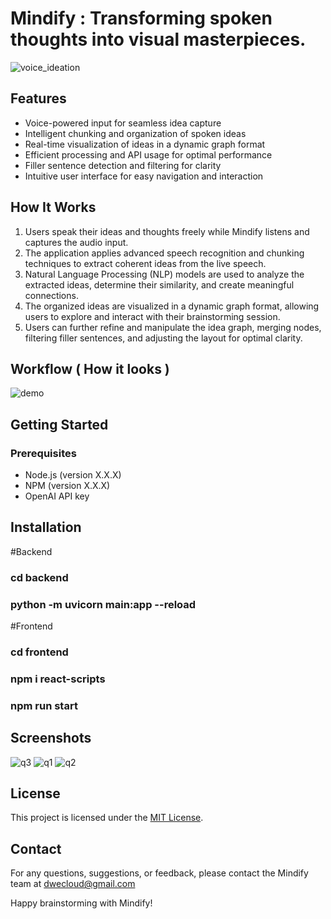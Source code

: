 # Mindify : Transforming spoken thoughts into visual masterpieces.

![voice_ideation](https://github.com/DWE-CLOUD/Mindify/assets/85799123/9b0d2f32-765c-48b1-9b5a-ca673d75a694)

## Features

- Voice-powered input for seamless idea capture
- Intelligent chunking and organization of spoken ideas
- Real-time visualization of ideas in a dynamic graph format
- Efficient processing and API usage for optimal performance
- Filler sentence detection and filtering for clarity
- Intuitive user interface for easy navigation and interaction

## How It Works

1. Users speak their ideas and thoughts freely while Mindify listens and captures the audio input.
2. The application applies advanced speech recognition and chunking techniques to extract coherent ideas from the live speech.
3. Natural Language Processing (NLP) models are used to analyze the extracted ideas, determine their similarity, and create meaningful connections.
4. The organized ideas are visualized in a dynamic graph format, allowing users to explore and interact with their brainstorming session.
5. Users can further refine and manipulate the idea graph, merging nodes, filtering filler sentences, and adjusting the layout for optimal clarity.

## Workflow ( How it looks )
![demo](https://github.com/DWE-CLOUD/Mindify/assets/85799123/7fabbad4-a40e-4d4c-81f7-5fc5b4705835)

## Getting Started

### Prerequisites

- Node.js (version X.X.X)
- NPM (version X.X.X)
- OpenAI API key

## Installation

#Backend

### cd backend
### python -m uvicorn main:app --reload

#Frontend

### cd frontend
### npm i react-scripts
### npm run start

## Screenshots
![q3](https://github.com/DWE-CLOUD/Mindify/assets/85799123/436535ca-8fad-495f-9ae4-29ece332bc88)
![q1](https://github.com/DWE-CLOUD/Mindify/assets/85799123/558d39d3-5073-42bb-b83c-a8e00b665560)
![q2](https://github.com/DWE-CLOUD/Mindify/assets/85799123/18bffd9f-4431-4ec9-809a-ae983fd40b2e)


## License

This project is licensed under the [MIT License](LICENSE).

## Contact

For any questions, suggestions, or feedback, please contact the Mindify team at dwecloud@gmail.com

Happy brainstorming with Mindify!
